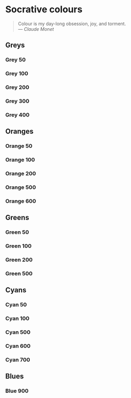 # Socrative colours

> Colour is my day-long obsession, joy, and torment. \
> — *Claude Monet*

<ColorScale theme="socrative" hue="grey" />

<ColorScale theme="socrative" hue="orange" />

<ColorScale theme="socrative" hue="green" />

<ColorScale theme="socrative" hue="cyan" />

<ColorScale theme="socrative" hue="blue" />

## Greys

### Grey 50

<ColorSwatch theme="socrative" hue="grey" scale="50" />

### Grey 100

<ColorSwatch theme="socrative" hue="grey" scale="100" />

### Grey 200

<ColorSwatch theme="socrative" hue="grey" scale="200" />

### Grey 300

<ColorSwatch theme="socrative" hue="grey" scale="300" />

### Grey 400

<ColorSwatch theme="socrative" hue="grey" scale="400" />

## Oranges

### Orange 50

<ColorSwatch theme="socrative" hue="orange" scale="50" />

### Orange 100

<ColorSwatch theme="socrative" hue="orange" scale="100" />

### Orange 200

<ColorSwatch theme="socrative" hue="orange" scale="200" />

### Orange 500

<ColorSwatch theme="socrative" hue="orange" scale="500" />

### Orange 600

<ColorSwatch theme="socrative" hue="orange" scale="600" />

## Greens

### Green 50

<ColorSwatch theme="socrative" hue="green" scale="50" />

### Green 100

<ColorSwatch theme="socrative" hue="green" scale="100" />

### Green 200

<ColorSwatch theme="socrative" hue="green" scale="200" />

### Green 500

<ColorSwatch theme="socrative" hue="green" scale="500" />

## Cyans

### Cyan 50

<ColorSwatch theme="socrative" hue="cyan" scale="50" />

### Cyan 100

<ColorSwatch theme="socrative" hue="cyan" scale="100" />

### Cyan 500

<ColorSwatch theme="socrative" hue="cyan" scale="500" />

### Cyan 600

<ColorSwatch theme="socrative" hue="cyan" scale="600" />

### Cyan 700

<ColorSwatch theme="socrative" hue="cyan" scale="700" />

## Blues

### Blue 900

<ColorSwatch theme="socrative" hue="blue" scale="900" />
